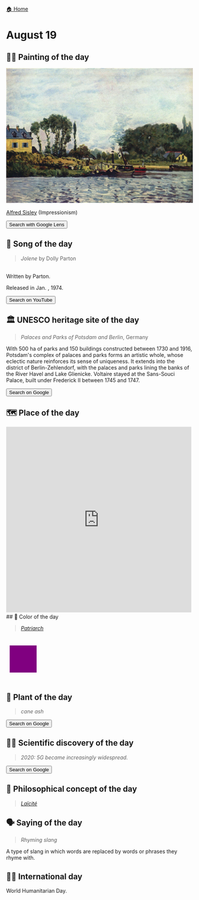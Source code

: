 
[🏠 Home](../../index.md)

# August 19

## 🧑‍🎨 Painting of the day

<img width="600" src="../img/Alfred_Sisley_7.jpg">

[Alfred Sisley](http://en.wikipedia.org/wiki/Alfred_Sisley) (Impressionism)

<button class="btn btn-success"
onclick=" window.open('https://lens.google.com/uploadbyurl?url=https://iretes.github.io/one-a-day/data/img/Alfred_Sisley_7.jpg','_blank')">
Search with Google Lens
</button>

## 🎼 Song of the day

> *Jolene*
by Dolly Parton

<br />Written by Parton.

Released in Jan. , 1974.

<button class="btn btn-success"
onclick=" window.open('http://www.youtube.com/search?q=Jolene by Dolly Parton','_blank')">
Search on YouTube
</button>

## 🏛️ UNESCO heritage site of the day

> *Palaces and Parks of Potsdam and Berlin*, Germany

<p>With 500 ha of parks and 150 buildings constructed between 1730 and 1916, Potsdam's complex of palaces and parks forms an artistic whole, whose eclectic nature reinforces its sense of uniqueness. It extends into the district of Berlin-Zehlendorf, with the palaces and parks lining the banks of the River Havel and Lake Glienicke. Voltaire stayed at the Sans-Souci Palace, built under Frederick II between 1745 and 1747.</p>

<button class="btn btn-success"
onclick=" window.open('http://www.google.com/search?q=Palaces and Parks of Potsdam and Berlin','_blank')">
Search on Google
</button>

## 🗺️ Place of the day

<iframe
src="https://www.mapcrunch.com"
name="mapcrunch"
width="500"
height="500"
allowTransparency="true"
scrolling="no"
frameborder="0"
>
</iframe>
## 🎨 Color of the day

> *[Patriarch](https://en.wikipedia.org/wiki/Shades_of_purple#Purple_(HTML/CSS_color)_(patriarch))*

<div style="color:#800080; font-size: 100px;">&#9632;</div>

## 🌿 Plant of the day

> *cane ash*

<button class="btn btn-success"
onclick=" window.open('http://www.google.com/search?q=cane ash','_blank')">
Search on Google
</button>

## 🧑‍🔬 Scientific discovery of the day

> *2020: 5G became increasingly widespread.*

<button class="btn btn-success"
onclick=" window.open('http://www.google.com/search?q=2020: 5G became increasingly widespread.','_blank')"> 
Search on Google
</button>

## 💭 Philosophical concept of the day

> *[Laïcité](https://en.wikipedia.org/wiki/La%C3%AFcit%C3%A9)*

## 🗣️ Saying of the day

> *Rhyming slang*

A type of slang in which  words are replaced by  words or phrases they rhyme with. 

## 🏳️‍🌈 International day

World Humanitarian Day.